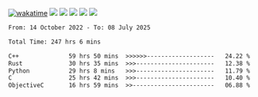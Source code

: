 [![wakatime](https://wakatime.com/badge/user/368879df-dc38-4b1a-86c4-8a2054a0e074.svg)](https://wakatime.com/@368879df-dc38-4b1a-86c4-8a2054a0e074)
<img src="https://img.shields.io/badge/Windows-0078D6?style=flat&logo=Windows&logoColor=white">
<img src="https://img.shields.io/badge/IntelliJ_IDEA-000000.svg?style=flat&logo=IntelliJ-IDEA&logoColor=white">
<img src="https://img.shields.io/badge/CLion-000000.svg?style=flat&logo=CLion&logoColor=white">
<img src="https://img.shields.io/badge/Visual_Studio_Code-007ACC?style=flat&logo=Visual-Studio-Code&logoColor=white">
<img src="https://img.shields.io/badge/Discord-5865F2?label=kano42&style=flat&logo=discord&logoColor=white">
<br>


<!--START_SECTION:waka-->

```txt
From: 14 October 2022 - To: 08 July 2025

Total Time: 247 hrs 6 mins

C++              59 hrs 50 mins  >>>>>>-------------------   24.22 %
Rust             30 hrs 35 mins  >>>----------------------   12.38 %
Python           29 hrs 8 mins   >>>----------------------   11.79 %
C                25 hrs 42 mins  >>>----------------------   10.40 %
ObjectiveC       16 hrs 59 mins  >>-----------------------   06.88 %
```

<!--END_SECTION:waka-->
